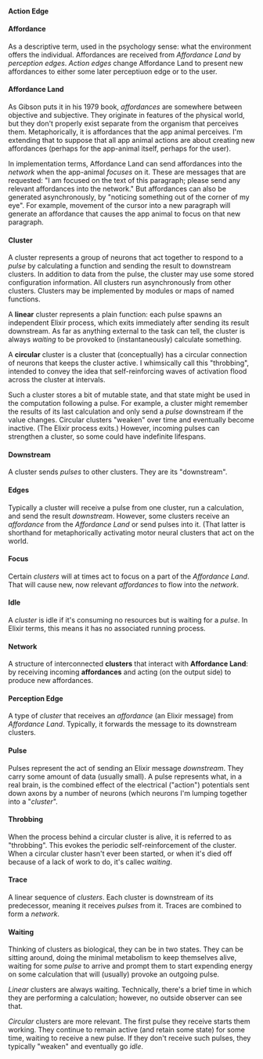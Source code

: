 #### Action Edge

#### Affordance

As a descriptive term, used in the psychology sense:
what the environment offers the individual. Affordances are received from *Affordance Land* by 
*perception edges*. *Action edges* change Affordance Land to present new affordances to either
some later perceptiuon edge or to the user.

#### Affordance Land

As Gibson puts it in his 1979 book, *affordances* are somewhere
between objective and subjective. They originate in features of
the physical world, but they don't properly exist separate from
the organism that perceives them. Metaphorically, it is
affordances that the app animal perceives. I'm extending that to
suppose that all app animal actions are about creating new
affordances (perhaps for the app-animal itself, perhaps for the
user).

In implementation terms, Affordance Land can send affordances into
the *network* when the app-animal *focuses* on it. These are messages
that are requested: "I am focused on the text of this paragraph;
please send any relevant affordances into the network." But
affordances can also be generated asynchronously, by "noticing
something out of the corner of my eye". For example, movement of the
cursor into a new paragraph will generate an affordance that causes
the app animal to focus on that new paragraph.

#### Cluster

A cluster represents a group of neurons that act together to respond
to a *pulse* by calculating a function and sending the result to
downstream clusters. In addition to data from the pulse, the cluster
may use some stored configuration information. All clusters run
asynchronously from other clusters. Clusters may be implemented by
modules or maps of named functions.

A **linear** cluster represents a plain function: each pulse spawns an
independent Elixir process, which exits immediately after sending its
result downstream. As far as anything external to the task can tell,
the cluster is always *waiting* to be provoked to (instantaneously)
calculate something.

A **circular** cluster is a cluster that (conceptually) has a circular
connection of neurons that keeps the cluster active. I whimsically
call this "throbbing", intended to convey the idea that
self-reinforcing waves of activation flood across the cluster at
intervals.

Such a cluster stores a bit of mutable state, and that state might be
used in the computation following a pulse. For example, a cluster
might remember the results of its last calculation and only send a
*pulse* downstream if the value changes. Circular clusters "weaken"
over time and eventually become inactive. (The Elixir process exits.)
However, incoming pulses can strengthen a cluster, so some could have
indefinite lifespans.

#### Downstream

A cluster sends *pulses* to other clusters. They are its "downstream".

#### Edges

Typically a cluster will receive a pulse from one cluster, run a
calculation, and send the result *downstream*. However, some clusters
receive an *affordance* from the *Affordance Land* or send pulses into
it. (That latter is shorthand for metaphorically activating motor
neural clusters that act on the world.

#### Focus

Certain *clusters* will at times act to focus on a part of the
*Affordance Land*. That will cause new, now relevant *affordances* to
flow into the *network*.

#### Idle

A *cluster* is idle if it's consuming no resources but is waiting for
a *pulse*. In Elixir terms, this means it has no associated running
process.

#### Network

A structure of interconnected **clusters** that interact with
**Affordance Land**: by receiving incoming **affordances** and acting
(on the output side) to produce new affordances.

#### Perception Edge

A type of *cluster* that receives an *affordance* (an Elixir message)
from *Affordance Land*. Typically, it forwards the message to its
downstream clusters.

#### Pulse

Pulses represent the act of sending an Elixir message
*downstream*. They carry some amount of data (usually small). A pulse
represents what, in a real brain, is the combined effect of the
electrical ("action") potentials sent down axons by a number of
neurons (which neurons I'm lumping together into a "*cluster*".

#### Throbbing

When the process behind a circular cluster is alive, it is referred to
as "throbbing". This evokes the periodic self-reinforcement of the
cluster. When a circular cluster hasn't ever been started, or when
it's died off because of a lack of work to do, it's callec *waiting*.

#### Trace

A linear sequence of _clusters_. Each cluster is downstream of its
predecessor, meaning it receives *pulses* from it. Traces are
combined to form a *network*.


#### Waiting

Thinking of clusters as biological, they can be in two states. They
can be sitting around, doing the minimal metabolism to keep themselves
alive, waiting for some *pulse* to arrive and prompt them to start
expending energy on some calculation that will (usually) provoke an
outgoing pulse.

*Linear* clusters are always waiting. Technically, there's a brief
time in which they are performing a calculation; however, no outside
observer can see that.

*Circular* clusters are more relevant. The first pulse they receive
starts them working. They continue to remain active (and retain some
state) for some time, waiting to receive a new pulse. If they don't
receive such pulses, they typically "weaken" and eventually go *idle*.

